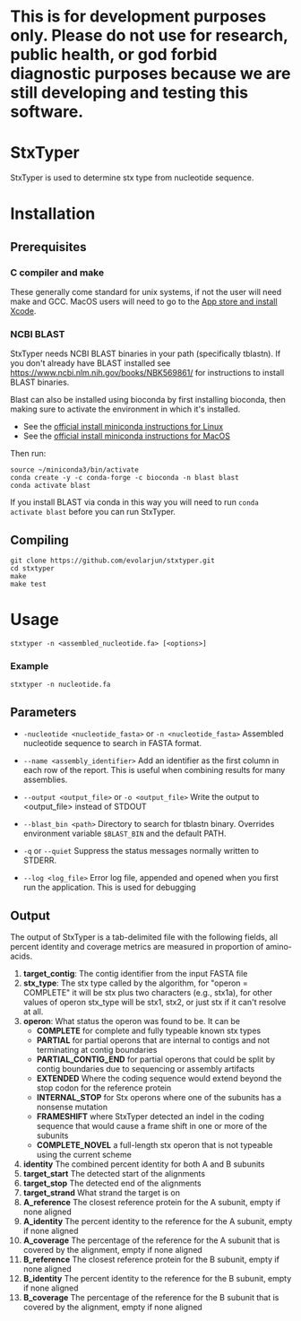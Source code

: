 # This is for development purposes only. Please do not use for research, public health, or god forbid diagnostic purposes because we are still developing and testing this software.

# StxTyper

StxTyper is used to determine stx type from nucleotide sequence. 

# Installation

## Prerequisites

### C compiler and make

These generally come standard for unix systems, if not the user will need make
and GCC. MacOS users will need to go to the [App store and install
Xcode](https://apps.apple.com/in/app/xcode/id497799835?mt=12). 

### NCBI BLAST

StxTyper needs NCBI BLAST binaries in your path (specifically tblastn). If you don't
already have BLAST installed see https://www.ncbi.nlm.nih.gov/books/NBK569861/
for instructions to install BLAST binaries.

Blast can also be installed using bioconda by first installing bioconda, then making sure to activate the environment in which it's installed. 
- See the [official install miniconda instructions for Linux](https://docs.anaconda.com/free/miniconda/#quick-command-line-install)
- See the [official install miniconda instructions for MacOS](https://docs.conda.io/en/latest/miniconda.html)

Then run:

    source ~/miniconda3/bin/activate
    conda create -y -c conda-forge -c bioconda -n blast blast
    conda activate blast

If you install BLAST via conda in this way you will need to run `conda activate blast` before you can run StxTyper.

## Compiling

    git clone https://github.com/evolarjun/stxtyper.git
    cd stxtyper
    make
    make test

# Usage

    stxtyper -n <assembled_nucleotide.fa> [<options>]

### Example

    stxtyper -n nucleotide.fa

## Parameters

- `-nucleotide <nucleotide_fasta>` or `-n <nucleotide_fasta>` Assembled nucleotide sequence to search in FASTA format.

- `--name <assembly_identifier>` Add an identifier as the first column in each row of the report. This is useful when combining results for many assemblies.

- `--output <output_file>` or `-o <output_file>` Write the output to \<output\_file\> instead of STDOUT

- `--blast_bin <path>` Directory to search for tblastn binary. Overrides environment variable `$BLAST_BIN` and the default PATH.

- `-q` or `--quiet` Suppress the status messages normally written to STDERR.

- `--log <log_file>` Error log file, appended and opened when you first run the application. This is used for debugging

## Output

The output of StxTyper is a tab-delimited file with the following fields, all percent identity and coverage metrics are measured in proportion of amino-acids.

1. __target_contig__: The contig identifier from the input FASTA file
2. __stx_type__: The stx type called by the algorithm, for "operon = COMPLETE"
   it will be stx plus two characters (e.g., stx1a), for other values of operon stx_type will be
   stx1, stx2, or just stx if it can't resolve at all.
3. __operon__: What status the operon was found to be. It can be
    - __COMPLETE__ for complete and fully typeable
      known stx types
    - __PARTIAL__ for partial operons that are internal to contigs and not
      terminating at contig boundaries
    - __PARTIAL_CONTIG_END__ for partial operons that could be split by contig
      boundaries due to sequencing or assembly artifacts
    - __EXTENDED__ Where the coding sequence would extend beyond the stop codon
      for the reference protein
    - __INTERNAL_STOP__ for Stx operons where one of the subunits has a
      nonsense mutation
    - __FRAMESHIFT__ where StxTyper detected an indel in the coding sequence
      that would cause a frame shift in one or more of the subunits
    - __COMPLETE_NOVEL__ a full-length stx operon that is not typeable using
      the current scheme
4. __identity__ The combined percent identity for both A and B subunits
5. __target_start__ The detected start of the alignments
6. __target_stop__ The detected end of the alignments
7. __target_strand__ What strand the target is on
8. __A_reference__ The closest reference protein for the A subunit, empty if
none aligned
9. __A_identity__ The percent identity to the reference for the A subunit,
empty if none aligned
10. __A_coverage__ The percentage of the reference for the A subunit that is
covered by the alignment, empty if none aligned
11. __B_reference__ The closest reference protein for the B subunit, empty if
none aligned
12. __B_identity__ The percent identity to the reference for the B subunit,
empty if none aligned
13. __B_coverage__ The percentage of the reference for the B subunit that is
covered by the alignment, empty if none aligned

